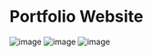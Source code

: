 # Portfolio Website
 
![image](https://user-images.githubusercontent.com/92447922/201476494-0579001d-f1da-41e7-bf28-7a773f49381d.png)
![image](https://user-images.githubusercontent.com/92447922/201476510-01f263da-9705-462c-9df3-be601c6de62c.png)
![image](https://user-images.githubusercontent.com/92447922/201476535-39d7abd1-3643-4601-836e-1c091333d0d5.png)

